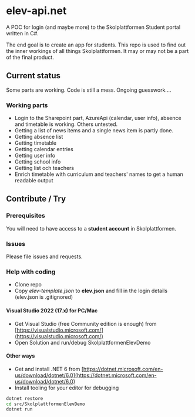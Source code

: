 # elev-api.net

A POC for login (and maybe more) to the Skolplattformen Student portal written in C#.

The end goal is to create an app for students. This repo is used to find out the inner workings of all things Skolplattformen. It may or may not be a part of the final product.

## Current status
Some parts are working. Code is still a mess. Ongoing guesswork.... 

### Working parts
* Login to the Sharepoint part, AzureApi (calendar, user info), absence and timetable is working. Others untested.
* Getting a list of news items and a single news item is partly done.
* Getting absence list
* Getting timetable
* Getting calendar entries
* Getting user info
* Getting school info
* Getting list och teachers
* Enrich timetable with curriculum and teachers' names to get a human readable output

## Contribute / Try
### Prerequisites
You will need to have access to a **student account** in Skolplattformen.

### Issues
Please file issues and requests. 

### Help with coding

* Clone repo
* Copy *elev-template.json* to **elev.json** and fill in the login details (elev.json is .gitignored)

#### Visual Studio 2022 (17.x) for PC/Mac
* Get Visual Studio (free Community edition is enough) from [https://visualstudio.microsoft.com/](https://visualstudio.microsoft.com/)
* Open Solution and run/debug SkolplattformenElevDemo

#### Other ways
* Get and install .NET 6 from [https://dotnet.microsoft.com/en-us/download/dotnet/6.0](https://dotnet.microsoft.com/en-us/download/dotnet/6.0)
* Install tooling for your editor for debugging

```bash
dotnet restore
cd src/SkolplattformenElevDemo
dotnet run
```
